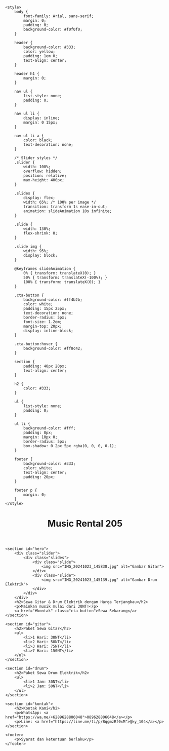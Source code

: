 <!DOCTYPE html>
<html lang="en">
<head>
    <meta charset="UTF-8">
    <meta name="viewport" content="width=device-width, initial-scale=1.0">
    <title>Sewa Gitar & Drum Elektrik</title>

    <style>
        body {
            font-family: Arial, sans-serif;
            margin: 0;
            padding: 0;
            background-color: #f0f0f0;
        }

        header {
            background-color: #333;
            color: yellow;
            padding: 1em 0;
            text-align: center;
        }

        header h1 {
            margin: 0;
        }

        nav ul {
            list-style: none;
            padding: 0;
        }

        nav ul li {
            display: inline;
            margin: 0 15px;
        }

        nav ul li a {
            color: black;
            text-decoration: none;
        }

        /* Slider styles */
        .slider {
            width: 100%;
            overflow: hidden;
            position: relative;
            max-height: 400px;
        }

        .slides {
            display: flex;
            width: 65%; /* 100% per image */
            transition: transform 1s ease-in-out;
            animation: slideAnimation 10s infinite;
        }

        .slide {
            width: 130%;
            flex-shrink: 0;
        }

        .slide img {
            width: 95%;
            display: block;
        }

        @keyframes slideAnimation {
            0% { transform: translateX(0); }
            50% { transform: translateX(-100%); }
            100% { transform: translateX(0); }
        }

        .cta-button {
            background-color: #ff4b2b;
            color: white;
            padding: 15px 25px;
            text-decoration: none;
            border-radius: 5px;
            font-size: 1.2em;
            margin-top: 20px;
            display: inline-block;
        }

        .cta-button:hover {
            background-color: #ff8c42;
        }

        section {
            padding: 40px 20px;
            text-align: center;
        }

        h2 {
            color: #333;
        }

        ul {
            list-style: none;
            padding: 0;
        }

        ul li {
            background-color: #fff;
            padding: 8px;
            margin: 10px 0;
            border-radius: 5px;
            box-shadow: 0 2px 5px rgba(0, 0, 0, 0.1);
        }

        footer {
            background-color: #333;
            color: white;
            text-align: center;
            padding: 20px;
        }

        footer p {
            margin: 0;
        }
    </style>
</head>
<body>
    <header>
        <h1>Music Rental 205</h1>
        <nav>
            <!-- You can add navigation here if needed -->
        </nav>
    </header>

    <section id="hero">
        <div class="slider">
            <div class="slides">
                <div class="slide">
                    <img src="IMG_20241023_145838.jpg" alt="Gambar Gitar">
                </div>
                <div class="slide">
                    <img src="IMG_20241023_145139.jpg" alt="Gambar Drum Elektrik">
                </div>
            </div>
        </div>
        <h2>Sewa Gitar & Drum Elektrik dengan Harga Terjangkau</h2>
        <p>Mainkan musik mulai dari 30NT!</p>
        <a href="#kontak" class="cta-button">Sewa Sekarang</a>
    </section>

    <section id="gitar">
        <h2>Paket Sewa Gitar</h2>
        <ul>
            <li>1 Hari: 30NT</li>
            <li>2 Hari: 50NT</li>
            <li>3 Hari: 75NT</li>
            <li>7 Hari: 150NT</li>
        </ul>
    </section>

    <section id="drum">
        <h2>Paket Sewa Drum Elektrik</h2>
        <ul>
            <li>1 Jam: 30NT</li>
            <li>2 Jam: 50NT</li>
        </ul>
    </section>

    <section id="kontak">
        <h2>Kontak Kami</h2>
        <p>WhatsApp: <a href="https://wa.me/+6289628806048">089628806048</a></p>
        <p>Line: <a href="https://line.me/ti/p/BqgmzRf0xM">@ky_104</a></p>
    </section>

    <footer>
        <p>Syarat dan ketentuan berlaku</p>
    </footer>
</body>
</html>
